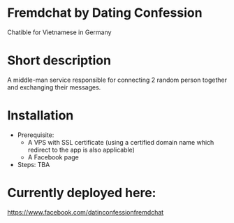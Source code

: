 # Fremdchat by Dating Confession
Chatible for Vietnamese in Germany

# Short description
A middle-man service responsible for connecting 2 random person together and exchanging their messages.

# Installation
* Prerequisite:  
  * A VPS with SSL certificate (using a certified domain name which redirect to the app is also applicable) 
  * A Facebook page
* Steps:
TBA

# Currently deployed here:
https://www.facebook.com/datinconfessionfremdchat
